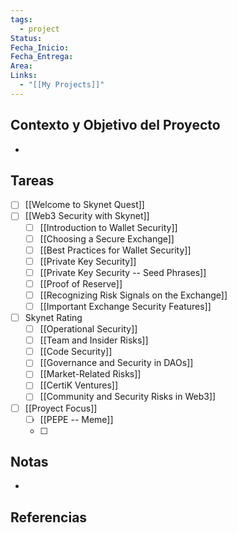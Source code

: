 ```yaml
---
tags:
  - project
Status: 
Fecha_Inicio: 
Fecha_Entrega: 
Area: 
Links:
  - "[[My Projects]]"
---
```

## Contexto y Objetivo del Proyecto
- 
## Tareas
- [ ] [[Welcome to Skynet Quest]]
- [ ] [[Web3 Security with Skynet]]
	- [ ] [[Introduction to Wallet Security]]
	- [ ] [[Choosing a Secure Exchange]]
	- [ ] [[Best Practices for Wallet Security]]
	- [ ] [[Private Key Security]]
	- [ ] [[Private Key Security -- Seed Phrases]]
	- [ ] [[Proof of Reserve]]
	- [ ] [[Recognizing Risk Signals on the Exchange]]
	- [ ] [[Important Exchange Security Features]]
- [ ] Skynet Rating
	- [ ] [[Operational Security]]
	- [ ] [[Team and Insider Risks]]
	- [ ] [[Code Security]]
	- [ ] [[Governance and Security in DAOs]]
	- [ ] [[Market-Related Risks]]
	- [ ] [[CertiK Ventures]]
	- [ ] [[Community and Security Risks in Web3]]
- [ ] [[Proyect Focus]]
	- [ ] [[PEPE -- Meme]]
	- [ ] 
## Notas
- 

## Referencias
